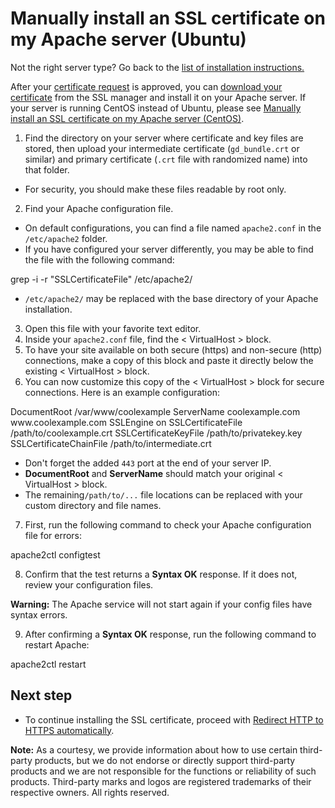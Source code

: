 # Manually install an SSL certificate on my Apache server (Ubuntu)

Not the right server type? Go back to the [list of installation instructions.](https://www.godaddy.com/help/manually-install-an-ssl-certificate-on-my-server-16623)

After your [certificate request](https://www.godaddy.com/help/generate-a-csr-certificate-signing-request-5343) is approved, you can [download your certificate](https://www.godaddy.com/help/download-my-ssl-certificate-files-4754) from the SSL manager and install it on your Apache server. If your server is running CentOS instead of Ubuntu, please see [Manually install an SSL certificate on my Apache server (CentOS)](https://www.godaddy.com/help/manually-install-an-ssl-certificate-on-my-apache-server-centos-5238).

1.  Find the directory on your server where certificate and key files are stored, then upload your intermediate certificate (`gd_bundle.crt` or similar) and primary certificate (`.crt` file with randomized name) into that folder.

*   For security, you should make these files readable by root only.

2.  Find your Apache configuration file.

*   On default configurations, you can find a file named `apache2.conf` in the `/etc/apache2` folder.
*   If you have configured your server differently, you may be able to find the file with the following command:

grep -i -r "SSLCertificateFile" /etc/apache2/

*   `/etc/apache2/` may be replaced with the base directory of your Apache installation.

3.  Open this file with your favorite text editor.
4.  Inside your `apache2.conf` file, find the < VirtualHost > block.
5.  To have your site available on both secure (https) and non-secure (http) connections, make a copy of this block and paste it directly below the existing < VirtualHost > block.
6.  You can now customize this copy of the < VirtualHost > block for secure connections. Here is an example configuration:

<VirtualHost xxx.xxx.x.x:443>
	DocumentRoot /var/www/coolexample
	ServerName coolexample.com www.coolexample.com
		SSLEngine on
		SSLCertificateFile /path/to/coolexample.crt
		SSLCertificateKeyFile /path/to/privatekey.key
		SSLCertificateChainFile /path/to/intermediate.crt
</VirtualHost>

*   Don't forget the added `443` port at the end of your server IP.
*   **DocumentRoot** and **ServerName** should match your original < VirtualHost > block.
*   The remaining`/path/to/...` file locations can be replaced with your custom directory and file names.

7.  First, run the following command to check your Apache configuration file for errors:

apache2ctl configtest

8.  Confirm that the test returns a **Syntax OK** response. If it does not, review your configuration files.

 **Warning:** The Apache service will not start again if your config files have syntax errors.

9.  After confirming a **Syntax OK** response, run the following command to restart Apache:

apache2ctl restart

## Next step

*   To continue installing the SSL certificate, proceed with [Redirect HTTP to HTTPS automatically](https://www.godaddy.com/help/redirect-http-to-https-automatically-8828).

 **Note:** As a courtesy, we provide information about how to use certain third-party products, but we do not endorse or directly support third-party products and we are not responsible for the functions or reliability of such products. Third-party marks and logos are registered trademarks of their respective owners. All rights reserved.